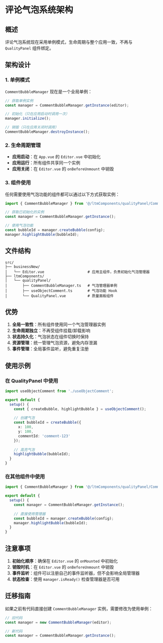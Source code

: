 # 评论气泡系统架构

## 概述

评论气泡系统现在采用单例模式，生命周期与整个应用一致，不再与 `QualityPanel` 组件绑定。

## 架构设计

### 1. 单例模式

`CommentBubbleManager` 现在是一个全局单例：

```typescript
// 获取单例实例
const manager = CommentBubbleManager.getInstance(editor);

// 初始化（只在应用启动时调用一次）
manager.initialize();

// 销毁（只在应用关闭时调用）
CommentBubbleManager.destroyInstance();
```

### 2. 生命周期管理

- **应用启动**：在 `App.vue` 的 `Editor.vue` 中初始化
- **应用运行**：所有组件共享同一个实例
- **应用关闭**：在 `Editor.vue` 的 `onBeforeUnmount` 中销毁

### 3. 组件使用

任何需要使用气泡功能的组件都可以通过以下方式获取实例：

```typescript
import { CommentBubbleManager } from '@/ltmComponents/qualityPanel/CommentBubbleManager';

// 获取已初始化的实例
const manager = CommentBubbleManager.getInstance();

// 使用气泡功能
const bubbleId = manager.createBubble(config);
manager.highlightBubble(bubbleId);
```

## 文件结构

```
src/
├── businessNew/
│   └── Editor.vue                    # 应用主组件，负责初始化气泡管理器
├── ltmComponents/
│   └── qualityPanel/
│       ├── CommentBubbleManager.ts   # 气泡管理器单例
│       ├── useObjectComment.ts       # 气泡功能 Hook
│       └── QualityPanel.vue          # 质量面板组件
```

## 优势

1. **全局一致性**：所有组件使用同一个气泡管理器实例
2. **生命周期独立**：不再受组件挂载/卸载影响
3. **状态持久化**：气泡状态在组件切换时保持
4. **资源管理**：统一管理气泡资源，避免内存泄漏
5. **事件管理**：全局事件监听，避免重复注册

## 使用示例

### 在 QualityPanel 中使用

```typescript
import useObjectComment from './useObjectComment';

export default {
  setup() {
    const { createBubble, highlightBubble } = useObjectComment();
    
    // 创建气泡
    const bubbleId = createBubble({
      x: 100,
      y: 100,
      commentId: 'comment-123'
    });
    
    // 高亮气泡
    highlightBubble(bubbleId);
  }
}
```

### 在其他组件中使用

```typescript
import { CommentBubbleManager } from '@/ltmComponents/qualityPanel/CommentBubbleManager';

export default {
  setup() {
    const manager = CommentBubbleManager.getInstance();
    
    // 直接使用管理器
    const bubbleId = manager.createBubble(config);
    manager.highlightBubble(bubbleId);
  }
}
```

## 注意事项

1. **初始化顺序**：确保在 `Editor.vue` 的 `onMounted` 中初始化
2. **销毁时机**：在 `Editor.vue` 的 `onBeforeUnmount` 中销毁
3. **事件监听**：组件可以注册自己的事件监听器，但不会影响全局管理器
4. **状态检查**：使用 `manager.isReady()` 检查管理器是否可用

## 迁移指南

如果之前有代码直接创建 `CommentBubbleManager` 实例，需要修改为使用单例：

```typescript
// 旧代码
const manager = new CommentBubbleManager(editor);

// 新代码
const manager = CommentBubbleManager.getInstance();
``` 